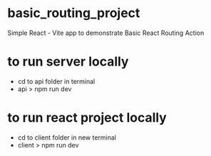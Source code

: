 # basic_routing_project

Simple React - Vite app to demonstrate Basic React Routing Action

# to run server locally

- cd to api folder in terminal
- api > npm run dev

# to run react project locally

- cd to client folder in new terminal
- client > npm run dev
